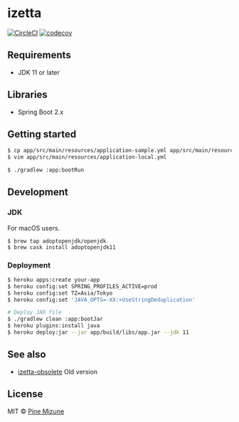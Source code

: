 # izetta
[![CircleCI](https://circleci.com/gh/pine/izetta/tree/master.svg?style=shield)](https://circleci.com/gh/pine/izetta/tree/master)
[![codecov](https://codecov.io/gh/pine/izetta/branch/master/graph/badge.svg?token=r3m97vkYGJ)](https://codecov.io/gh/pine/izetta)

## Requirements

- JDK 11 or later

## Libraries

- Spring Boot 2.x

## Getting started

```sh
$ cp app/src/main/resources/application-sample.yml app/src/main/resources/application-local.yml
$ vim app/src/main/resources/application-local.yml

$ ./gradlew :app:bootRun
```

## Development
### JDK
For macOS users.

```
$ brew tap adoptopenjdk/openjdk
$ brew cask install adoptopenjdk11
```

### Deployment

```sh
$ heroku apps:create your-app
$ heroku config:set SPRING_PROFILES_ACTIVE=prod
$ heroku config:set TZ=Asia/Tokyo
$ heroku config:set 'JAVA_OPTS=-XX:+UseStringDeduplication'

# Deploy JAR file
$ ./gradlew clean :app:bootJar
$ heroku plugins:install java
$ heroku deploy:jar --jar app/build/libs/app.jar --jdk 11
```

## See also

- [izetta-obsolete](https://github.com/pine/izetta-obsolete) Old version

## License
MIT &copy; [Pine Mizune](https://profile.pine.moe/)
